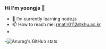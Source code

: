 ### Hi I'm yoongja 👋



- 🌱 I’m currently learning node.js <br>
- 📫 How to reach me: rmatlr0112@khu.ac.kr <br>
- <br>
-![Anurag's GitHub stats](https://github-readme-stats.vercel.app/api?username=yoongja&show_icons=true&theme=radical)

<!--
**yoongja/yoongja** is a ✨ _special_ ✨ repository because its `README.md` (this file) appears on your GitHub profile.

Here are some ideas to get you started:

- 🔭 I’m currently working on ...
- 🌱 I’m currently learning ...
- 👯 I’m looking to collaborate on ...
- 🤔 I’m looking for help with ...
- 💬 Ask me about ...
- 📫 How to reach me: ...
- 😄 Pronouns: ...
- ⚡ Fun fact: ...
-->

